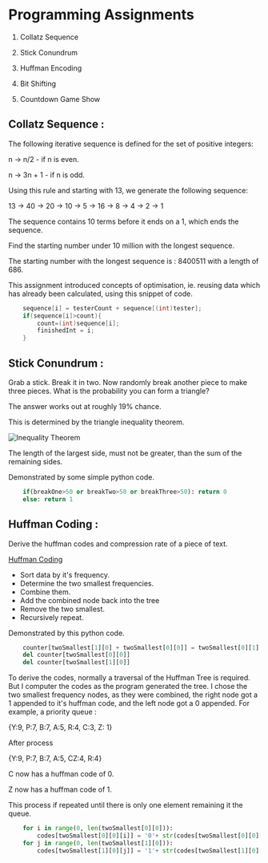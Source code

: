# Programming Assignments

1. Collatz Sequence

2. Stick Conundrum

3. Huffman Encoding

4. Bit Shifting

5. Countdown Game Show


## Collatz Sequence : 
The following iterative sequence is defined for the set of positive integers:

n → n/2 - if n is even.

n → 3n + 1 - if n is odd.

Using this rule and starting with 13, we generate the following sequence:

13 → 40 → 20 → 10 → 5 → 16 → 8 → 4 → 2 → 1

The sequence contains 10 terms before it ends on a 1, which ends the sequence.

Find the starting number under 10 million with the longest sequence.

The starting number with the longest sequence is : 
8400511 with a length of 686.

This assignment introduced concepts of optimisation, ie. reusing 
data which has already been calculated, using this snippet of code. 

```java
	sequence[i] = testerCount + sequence[(int)tester];
	if(sequence[i]>count){
		count=(int)sequence[i];
		finishedInt = i;
	}
```



## Stick Conundrum :
Grab a stick. Break it in two. Now randomly break another piece to make three
pieces. What is the probability you can form a triangle?

The answer works out at roughly 19% chance. 

This is determined by the triangle inequality theorem.

![Inequality Theorem](http://images.tutorvista.com/cms/images/67/triangle-inequality.png)

The length of the largest side, must not be greater, than the sum of the remaining sides. 

Demonstrated by some simple python code. 

```python
	if(breakOne>50 or breakTwo>50 or breakThree>50): return 0
	else: return 1
```



## Huffman Coding : 
Derive the huffman codes and compression rate of a piece of text. 

[Huffman Coding](http://en.wikipedia.org/wiki/Huffman_coding)

- Sort data by it's frequency.
- Determine the two smallest frequencies. 
- Combine them.
- Add the combined node back into the tree
- Remove the two smallest. 
- Recursively repeat. 

Demonstrated by this python code.

```python
	counter[twoSmallest[1][0] + twoSmallest[0][0]] = twoSmallest[0][1] + twoSmallest[1][1]
	del counter[twoSmallest[0][0]]
	del counter[twoSmallest[1][0]]
```

To derive the codes, normally a traversal of the Huffman Tree is required. 
But I computer the codes as the program generated the tree. 
I chose the two smallest frequency nodes, as they were combined, the right node
got a 1 appended to it's huffman code, and the left node got a 0 appended. 
For example, a priority queue : 

{Y:9, P:7, B:7, A:5, R:4, C:3, Z: 1}

After process

{Y:9, P:7, B:7, A:5, CZ:4, R:4}

C now has a huffman code of 0.

Z now has a huffman code of 1.

This process if repeated until there is only one element remaining it the queue. 

```python
	for i in range(0, len(twoSmallest[0][0])):
		codes[twoSmallest[0][0][i]] = '0'+ str(codes[twoSmallest[0][0][i]]) 
	for j in range(0, len(twoSmallest[1][0])):
		codes[twoSmallest[1][0][j]] = '1'+ str(codes[twoSmallest[1][0][j]]) #
```
